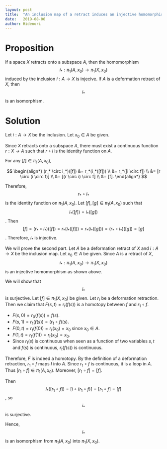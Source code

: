 ```yaml
---
layout: post
title:  "An inclusion map of a retract induces an injective homomorphism."
date:   2019-08-06
author: Hidenori
---
```


# Proposition
If a space $X$ retracts onto a subspace $A$, then the homomorphism $$i_*: \pi_1(A, x_0) \rightarrow \pi_1(X, x_0)$$ induced by the inclusion $i: A \rightarrow X$ is injecive.
If $A$ is a deformation retract of $X$, then $$i_*$$ is an isomorphism.

# Solution
Let $i: A \rightarrow X$ be the inclusion.
Let $x_0 \in A$ be given.

Since $X$ retracts onto a subspace $A$, there must exist a continuous function $r: X \rightarrow A$ such that $r \circ i$ is the identity function on $A$.

For any $[f] \in \pi_1(A, x_0)$,

$$
\begin{align*}
  (r_* \circ i_*)([f])
    &= r_*(i_*([f])) \\
    &= r_*([i \circ f]) \\
    &= [r \circ (i \circ f)] \\
    &= [(r \circ i) \circ f] \\
    &= [f].
\end{align*}
$$

Therefore, $$r_* \circ i_*$$ is the identity function on $\pi_1(A, x_0)$.
Let $[f], [g] \in \pi_1(A, x_0)$ such that $$i_*([f]) = i_*([g])$$.
Then $$[f] = (r_* \circ i_*)([f]) = r_*(i_*([f])) = r_*(i_*([g])) = (r_* \circ i_*)([g]) = [g]$$.
Therefore, $i_*$ is injective.

We will prove the second part.
Let $A$ be a deformation retract of $X$ and $i: A \rightarrow X$ be the inclusion map.
Let $x_0 \in A$ be given.
Since $A$ is a retract of $X$, $$i_*: \pi_1(A, x_0) \rightarrow \pi_1(X, x_0)$$ is an injective homomorphism as shown above.

We will show that $$i_*$$ is surjective.
Let $[f] \in \pi_1(X, x_0)$ be given.
Let $r_t$ be a deformation retraction.
Then we claim that $F(s, t) = r_t(f(s))$ is a homotopy between $f$ and $r_1 \circ f$.

* $F(s, 0) = r_0(f(s)) = f(s)$.
* $F(s, 1) = r_1(f(s)) = (r_1 \circ f)(s)$.
* $F(0, t) = r_t(f(0)) = r_t(x_0) = x_0$ since $x_0 \in A$.
* $F(1, t) = r_t(f(1)) = r_t(x_0) = x_0$.
* Since $r_t(s)$ is continuous when seen as a function of two variables $s, t$ and $f(s)$ is continuous, $r_t(f(s))$ is continuous.

Therefore, $F$ is indeed a homotopy.
By the definition of a deformation retraction, $r_1 \circ f$ maps $I$ into $A$.
Since $r_1 \circ f$ is continuous, it is a loop in $A$.
Thus $[r_1 \circ f] \in \pi_1(A, x_0)$.
Moreover, $[r_1 \circ f] = [f]$.

Then $$i_*([r_1 \circ f]) = [i \circ (r_1 \circ f)] = [r_1 \circ f] = [f]$$, so $$i_*$$ is surjective.

Hence, $$i_*$$ is an isomorphism from $\pi_1(A, x_0)$ into $\pi_1(X, x_0)$.
